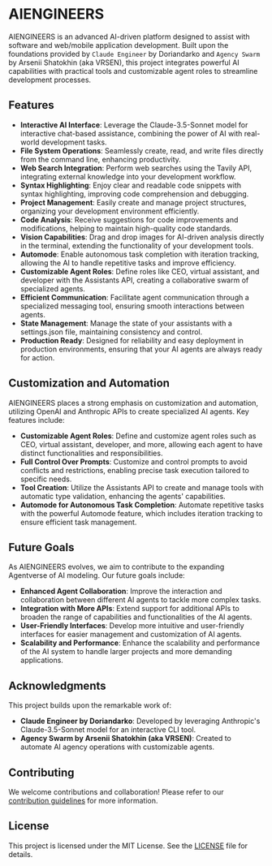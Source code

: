 # AIENGINEERS

AIENGINEERS is an advanced AI-driven platform designed to assist with software and web/mobile application development. Built upon the foundations provided by `Claude Engineer` by Doriandarko and `Agency Swarm` by Arsenii Shatokhin (aka VRSEN), this project integrates powerful AI capabilities with practical tools and customizable agent roles to streamline development processes.

## Features

- **Interactive AI Interface**: Leverage the Claude-3.5-Sonnet model for interactive chat-based assistance, combining the power of AI with real-world development tasks.
- **File System Operations**: Seamlessly create, read, and write files directly from the command line, enhancing productivity.
- **Web Search Integration**: Perform web searches using the Tavily API, integrating external knowledge into your development workflow.
- **Syntax Highlighting**: Enjoy clear and readable code snippets with syntax highlighting, improving code comprehension and debugging.
- **Project Management**: Easily create and manage project structures, organizing your development environment efficiently.
- **Code Analysis**: Receive suggestions for code improvements and modifications, helping to maintain high-quality code standards.
- **Vision Capabilities**: Drag and drop images for AI-driven analysis directly in the terminal, extending the functionality of your development tools.
- **Automode**: Enable autonomous task completion with iteration tracking, allowing the AI to handle repetitive tasks and improve efficiency.
- **Customizable Agent Roles**: Define roles like CEO, virtual assistant, and developer with the Assistants API, creating a collaborative swarm of specialized agents.
- **Efficient Communication**: Facilitate agent communication through a specialized messaging tool, ensuring smooth interactions between agents.
- **State Management**: Manage the state of your assistants with a settings.json file, maintaining consistency and control.
- **Production Ready**: Designed for reliability and easy deployment in production environments, ensuring that your AI agents are always ready for action.

## Customization and Automation

AIENGINEERS places a strong emphasis on customization and automation, utilizing OpenAI and Anthropic APIs to create specialized AI agents. Key features include:

- **Customizable Agent Roles**: Define and customize agent roles such as CEO, virtual assistant, developer, and more, allowing each agent to have distinct functionalities and responsibilities.
- **Full Control Over Prompts**: Customize and control prompts to avoid conflicts and restrictions, enabling precise task execution tailored to specific needs.
- **Tool Creation**: Utilize the Assistants API to create and manage tools with automatic type validation, enhancing the agents' capabilities.
- **Automode for Autonomous Task Completion**: Automate repetitive tasks with the powerful Automode feature, which includes iteration tracking to ensure efficient task management.

## Future Goals

As AIENGINEERS evolves, we aim to contribute to the expanding Agentverse of AI modeling. Our future goals include:

- **Enhanced Agent Collaboration**: Improve the interaction and collaboration between different AI agents to tackle more complex tasks.
- **Integration with More APIs**: Extend support for additional APIs to broaden the range of capabilities and functionalities of the AI agents.
- **User-Friendly Interfaces**: Develop more intuitive and user-friendly interfaces for easier management and customization of AI agents.
- **Scalability and Performance**: Enhance the scalability and performance of the AI system to handle larger projects and more demanding applications.

## Acknowledgments

This project builds upon the remarkable work of:
- **Claude Engineer by Doriandarko**: Developed by leveraging Anthropic's Claude-3.5-Sonnet model for an interactive CLI tool.
- **Agency Swarm by Arsenii Shatokhin (aka VRSEN)**: Created to automate AI agency operations with customizable agents.

## Contributing

We welcome contributions and collaboration! Please refer to our [contribution guidelines](CONTRIBUTING.md) for more information.

## License

This project is licensed under the MIT License. See the [LICENSE](LICENSE) file for details.

